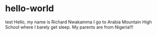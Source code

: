 # hello-world
test
Hello, my name is Richard Nwakamma I go to Arabia Mountain High School where I barely get sleep. 
My parents are from Nigeria!!!
